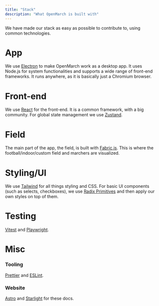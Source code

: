 ```yaml
---
title: "Stack"
description: "What OpenMarch is built with"
---
```


We have made our stack as easy as possible to contribute to, using common technologies.

# App

We use [Electron](https://www.electronjs.org/) to make OpenMarch work as a desktop app. It uses Node.js for system functionalities and supports a wide range of front-end frameworks. It runs anywhere, as it is basically just a Chromium browser.

# Front-end

We use [React](https://react.dev/) for the front-end. It is a common framework, with a big community. For global state management we use [Zustand](https://zustand.docs.pmnd.rs/getting-started/introduction).

# Field

The main part of the app, the field, is built with [Fabric.js](http://fabricjs.com/). This is where the football/indoor/custom field and marchers are visualized.

# Styling/UI

We use [Tailwind](https://tailwindcss.com/) for all things styling and CSS. For basic UI components (such as selects, checkboxes), we use [Radix Primitives](https://www.radix-ui.com/primitives) and then apply our own styles on top of them.

# Testing

[Vitest](https://vitest.dev/) and [Playwright](https://playwright.dev/).

# Misc

### Tooling

[Prettier](https://prettier.io/) and [ESLint](https://eslint.org/).

### Website

[Astro](https://astro.build/) and [Starlight](https://starlight.astro.build/) for these docs.

